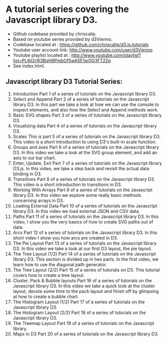 # A tutorial series covering the Javascript library D3.

- Github codebase provided by chriscalip.
- Based on youtube series provided by d3Vienno.
- Codebase located at : https://github.com/chriscalip/d3.js.tutorials
- Youtube user account link: http://www.youtube.com/user/d3Vienno
- Youtube playlist located at :   http://www.youtube.com/playlist?list=PL6il2r9i3BqH9PmbOf5wA5E1wOG3FT22p
- See index.html.

## Javascript library D3 Tutorial Series:

1. Introduction
Part 1 of a series of tutorials on the Javascript library D3.
2. Select and Append
Part 2 of a series of tutorials on the Javascript library D3. In this part we take a look at how we can use the console to inspect elements, and also how the Select and Append methods work.
3. Basic SVG shapes
Part 3 of a series of tutorials on the Javascript library D3.
4. Visualizing data
Part 4 of a series of tutorials on the Javascript library D3.
5. Scales
This is part 5 of a series of tutorials on the Javascript library D3. This video is a short introduction to using D3's built-in scale function.
6. Groups and axes
Part 6 of a series of tutorials on the Javascript library D3. In this video we take a look at the SVG group element, and add an axis to our bar chart.
7. Enter, Update, Exit
Part 7 of a series of tutorials on the Javascript library D3.js. In this video, we take a step back and revisit the actual data binding in D3.
8. Transitions
Part 8 of a series of tutorials on the Javascript library D3. This video is a short introduction to transitions in D3.
9. Working With Arrays
Part 9 of a series of tutorials on the Javascript library D3. In this video we explore some really basic methods concerning arrays in D3.
10. Loading External Data
Part 10 of a series of tutorials on the Javascript library D3. In this video we load external JSON and CSV data.
11. Paths
Part 11 of a series of tutorials on the Javascript library D3. In this video, I show you the very basics of how to create SVG paths out of data.
12. Arcs
Part 12 of a series of tutorials on the Javascript library D3. In this short video I show you how arcs are created in D3.
13. The Pie Layout
Part 13 of a series of tutorials on the Javascript library D3. In this video we take a look at our first D3 layout, the pie layout.
14. The Tree Layout (1/2)
Part 14 of a series of tutorials on the Javascript library D3. This section is divided up in two parts. In the first video, we learn how to use the diagonal path generator.
15. The Tree Layout (2/2)
Part 15 of a series of tutorials on D3. This tutorial covers how to create a tree layout.
16. Cluster, Pack & Bubble layouts
Part 16 of a series of tutorials on the Javascript library D3. In this video we take a quick look at the cluster layout, devote some time to the pack layout and finish off by glimpsing at how to create a bubble chart.
17. The Histogram Layout (1/2)
Part 17 of a series of tutorials on the Javascript library D3.
18. The Histogram Layout (2/2)
Part 18 of a series of tutorials on the Javascript library D3.
19. The Treemap Layout
Part 19 of a series of tutorials on the Javascript library.
20. Maps in D3
Part 20 of a series of tutorials on the Javascript library D3.